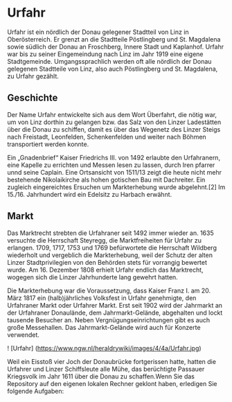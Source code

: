 ﻿# Urfahr


Urfahr ist ein nördlich der Donau gelegener Stadtteil von Linz in Oberösterreich. 
Er grenzt an die Stadtteile Pöstlingberg und St. Magdalena sowie südlich der Donau an Froschberg, Innere Stadt und Kaplanhof. 
Urfahr war bis zu seiner Eingemeindung nach Linz im Jahr 1919 eine eigene Stadtgemeinde.
Umgangssprachlich werden oft alle nördlich der Donau gelegenen Stadtteile von Linz, also auch Pöstlingberg und St. Magdalena, zu Urfahr gezählt.

## Geschichte
Der Name Urfahr entwickelte sich aus dem Wort Überfahrt, die nötig war, um von Linz dorthin zu gelangen bzw. das Salz von den Linzer Ladestätten über die Donau zu schiffen, 
damit es über das Wegenetz des Linzer Steigs nach Freistadt, Leonfelden, Schenkenfelden und weiter nach Böhmen transportiert werden konnte.

Ein „Gnadenbrief“ Kaiser Friedrichs III. von 1492 erlaubte den Urfahranern, eine Kapelle zu errichten und Messen lesen zu lassen, 
durch Iren pfarrer unnd seine Caplain. Eine Ortsansicht von 1511/13 zeigt die heute nicht mehr bestehende Nikolaikirche als hohen gotischen Bau mit Dachreiter. 
Ein zugleich eingereichtes Ersuchen um Markterhebung wurde abgelehnt.[2] Im 15./16. Jahrhundert wird ein Edelsitz zu Harbach erwähnt.

## Markt

Das Marktrecht strebten die Urfahraner seit 1492 immer wieder an. 1635 versuchte die Herrschaft Steyregg, die Marktfreiheiten für Urfahr zu erlangen. 
1709, 1717, 1753 und 1769 befürwortete die Herrschaft Wildberg wiederholt und vergeblich die Markterhebung, 
weil der Schutz der alten Linzer Stadtprivilegien von den Behörden stets für vorrangig bewertet wurde.
 Am 16. Dezember 1808 erhielt Urfahr endlich das Marktrecht, wogegen sich die Linzer Jahrhunderte lang gewehrt hatten.

Die Markterhebung war die Voraussetzung, dass Kaiser Franz I. am 20. März 1817 ein (halb)jährliches Volksfest in Urfahr genehmigte, 
den Urfahraner Markt oder Urfahrer Markt. Erst seit 1902 wird der Jahrmarkt an der Urfahraner Donaulände, dem Jahrmarkt-Gelände, abgehalten und lockt tausende Besucher an. 
Neben Vergnügungseinrichtungen gibt es auch große Messehallen. Das Jahrmarkt-Gelände wird auch für Konzerte verwendet.


! [Urfahr] (https://www.ngw.nl/heraldrywiki/images/4/4a/Urfahr.jpg)

Weil ein Eisstoß vier Joch der Donaubrücke fortgerissen hatte, hatten die Urfahrer und Linzer Schiffsleute alle Mühe, das berüchtigte Passauer Kriegsvolk im Jahr 1611 über die Donau zu schaffen.Wenn Sie das Repository auf den eigenen lokalen Rechner geklont haben, erledigen Sie folgende Aufgaben:
